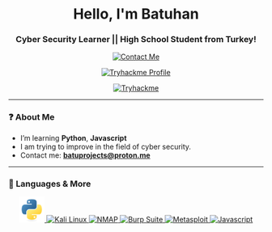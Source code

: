<h1 align="center">Hello, I'm Batuhan</h1>
<h3 align="center">Cyber Security Learner || High School Student from Turkey!</h3>

<p align="center">
  <a href="mailto:batuprojects@proton.me">
    <img src="https://img.shields.io/badge/-Email-D14836?&style=for-the-badge&logo=gmail&logoColor=white" href:"https://tryhackme.com/p/ltc" alt="Contact Me"/>
  </a>
</p>
<p align="center">
  <a href="https://tryhackme.com/p/ltc">
    <img src="https://avatars.githubusercontent.com/u/43557241?s=200&v=4" href:"https://tryhackme.com/p/ltc" alt="Tryhackme Profile"/>
  </a>
</p>
<p align="center">
  <a href="https://tryhackme.com/p/ltc" target="_blank">
    <img src="https://tryhackme-badges.s3.amazonaws.com/ltc.png" alt="Tryhackme" />
  </a>
</p>

---

### ❓ About Me  

- I’m learning **Python**, **Javascript**
- I am trying to improve in the field of cyber security.
- Contact me: **batuprojects@proton.me** 

---

### 🔨 Languages & More

<p align="center">
  <a href="https://www.python.org" target="_blank"> 
    <img src="https://raw.githubusercontent.com/devicons/devicon/master/icons/python/python-original.svg" alt="Python" width="50"/> 
  </a>   
  <a href="https://www.kali.org" target="_blank"> 
    <img src="https://www.svgrepo.com/show/330767/kalilinux.svg" alt="Kali Linux" width="50"/> 
  </a>  
  <a href="https://wwww.nmap.org" target="_blank"> 
    <img src="https://nmap.org/images/nmap-logo-256x256.png" alt="NMAP" width="50"/> 
  </a>
  <a href="https://portswigger.net/burp" target="_blank"> 
    <img src="https://www.svgrepo.com/show/454430/burpsuite-security-software.svg" alt="Burp Suite" width="50"/> 
  </a>
  <a href="https://www.metasploit.com" target="_blank"> 
    <img src="https://img.icons8.com/?size=100&id=PW0ChfedZvTh&format=png&color=000000" alt="Metasploit" width="50"/> 
  </a>    
    <a href="https://javascript.com" target="_blank"> 
    <img src="https://upload.wikimedia.org/wikipedia/commons/thumb/6/6a/JavaScript-logo.png/640px-JavaScript-logo.png" alt="Javascript" width="50"/> 
  </a>  
</p>

